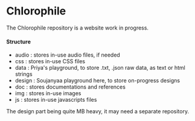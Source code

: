 Chlorophile
===========

The Chlorophile repository is a website work in progress.

#### Structure

 * audio : stores in-use audio files, if needed
 * css : stores in-use CSS files
 * data : Priya's playground, to store .txt, .json raw data, as text or html strings
 * design : Soujanyaa playground here, to store on-progress designs
 * doc : stores documentations and references
 * img : stores in-use images
 * js : stores in-use javascripts files

The design part being quite MB heavy, it may need a separate repository.
